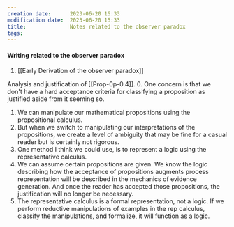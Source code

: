 ```yaml
---
creation date:		2023-06-20 16:33
modification date:	2023-06-20 16:33
title: 				Notes related to the observer paradox
tags:
---
```

#### Writing related to the observer paradox
1. [[Early Derivation of the observer paradox]]

Analysis and justification of [[Prop-0p-0.4]]. 
0. One concern is that we don't have a hard acceptance criteria for classifying a proposition as justified aside from it seeming so. 
1. We can manipulate our mathematical propositions using the propositional calculus. 
2. But when we switch to manipulating our interpretations of the propositions, we create a level of ambiguity that may be fine for a casual reader but is certainly not rigorous.
3. One method I think we could use, is to represent a logic using the representative calculus.
4. We can assume certain propositions are given. We know the logic describing how the acceptance of propositions augments process representation will be described in the mechanics of evidence generation. And once the reader has accepted those propositions, the justification will no longer be necessary.  
5. The representative calculus is a formal representation, not a logic. If we perform reductive manipulations of examples in the rep calculus, classify the manipulations, and formalize, it will function as a logic. 

